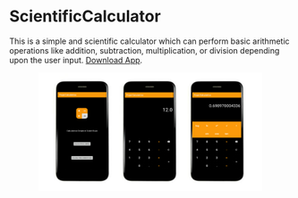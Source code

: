 # ScientificCalculator
This is a simple and scientific calculator which can perform basic arithmetic operations like addition, subtraction, multiplication, or division depending upon the user input.
 <a href="/Projet Calculatrice.apk" download>Download App</a>.
 
<div align="center">
    <img src="/4.png" width="400px"</img>
</div>
